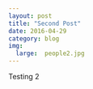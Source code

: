 ```yaml
---
layout: post
title: "Second Post"
date: 2016-04-29
category: blog
img:
  large:  people2.jpg
---
```




Testing 2
